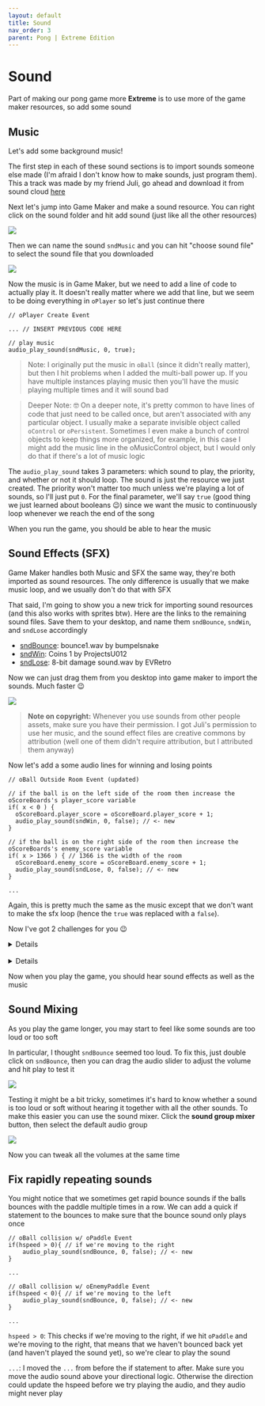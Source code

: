 ```yaml
---
layout: default
title: Sound
nav_order: 3
parent: Pong | Extreme Edition
---
```


# Sound

Part of making our pong game more **Extreme** is to use more of the game maker resources, so add some sound

## Music

Let's add some background music!

The first step in each of these sound sections is to import sounds someone else made (I'm afraid I don't know how to make sounds, just program them). This a track was made by my friend Juli, go ahead and download it from sound cloud [here](https://soundcloud.com/yuli_indigo/trajectory-final/s-jJfy8btQWFa?si=507ba3c01d0a4730976541c82cc1e9d7&utm_source=clipboard&utm_medium=text&utm_campaign=social_sharing)

Next let's jump into Game Maker and make a sound resource. You can right click on the sound folder and hit add sound (just like all the other resources)

![](../../images/pong/create_sound.gif)

Then we can name the sound ``sndMusic`` and you can hit "choose sound file" to select the sound file that you downloaded

![](../../images/pong/name_sound.png)

Now the music is in Game Maker, but we need to add a line of code to actually play it. It doesn't really matter where we add that line, but we seem to be doing everything in ``oPlayer`` so let's just continue there

```
// oPlayer Create Event

... // INSERT PREVIOUS CODE HERE

// play music
audio_play_sound(sndMusic, 0, true);
```

> Note: I originally put the music in ``oBall`` (since it didn't really matter), but then I hit problems when I added the multi-ball power up. If you have multiple instances playing music then you'll have the music playing multiple times and it will sound bad

> Deeper Note: 🤓 On a deeper note, it's pretty common to have lines of code that just need to be called once, but aren't associated with any particular object. I usually make a separate invisible object called ``oControl`` or ``oPersistent``. Sometimes I even make a bunch of control objects to keep things more organized, for example, in this case I might add the music line in the oMusicControl object, but I would only do that if there's a lot of music logic

The ``audio_play_sound`` takes 3 parameters: which sound to play, the priority, and whether or not it should loop. The sound is just the resource we just created. The priority won't matter too much unless we're playing a lot of sounds, so I'll just put ``0``. For the final parameter, we'll say ``true`` (good thing we just learned about booleans 😉) since we want the music to continuously loop whenever we reach the end of the song

When you run the game, you should be able to hear the music

## Sound Effects (SFX)

Game Maker handles both Music and SFX the same way, they're both imported as sound resources. The only difference is usually that we make music loop, and we usually don't do that with SFX

That said, I'm going to show you a new trick for importing sound resources (and this also works with sprites btw). Here are the links to the remaining sound files. Save them to your desktop, and name them ``sndBounce``, ``sndWin``, and ``sndLose`` accordingly

- [sndBounce](https://freesound.org/people/bumpelsnake/sounds/456563/): bounce1.wav by  bumpelsnake
- [sndWin](https://freesound.org/people/ProjectsU012/sounds/341695/): Coins 1 by ProjectsU012
- [sndLose](https://freesound.org/people/EVRetro/sounds/501104/): 8-bit damage sound.wav by EVRetro

Now we can just drag them from you desktop into game maker to import the sounds. Much faster 😉

![](../../images/pong/import_sfx.gif)

> **Note on copyright:** Whenever you use sounds from other people assets, make sure you have their permission. I got Juli's permission to use her music, and the sound effect files are creative commons by attribution (well one of them didn't require attribution, but I attributed them anyway)

Now let's add a some audio lines for winning and losing points

```
// oBall Outside Room Event (updated)

// if the ball is on the left side of the room then increase the oScoreBoards's player_score variable
if( x < 0 ) {
  oScoreBoard.player_score = oScoreBoard.player_score + 1;
  audio_play_sound(sndWin, 0, false); // <- new
}

// if the ball is on the right side of the room then increase the oScoreBoards's enemy_score variable
if( x > 1366 ) { // 1366 is the width of the room
  oScoreBoard.enemy_score = oScoreBoard.enemy_score + 1;
  audio_play_sound(sndLose, 0, false); // <- new
}

...
```

Again, this is pretty much the same as the music except that we don't want to make the sfx loop (hence the ``true`` was replaced with a ``false``).

Now I've got 2 challenges for you 😉

<details data-summary="Can you update the score logic to use the += syntax?" markdown="1">

May as well make some improvements while we're here, right? Here's the updated version using the shortened ``+=`` syntax

```
// oBall Outside Room Event

// if the ball is on the left side of the room then increase the oScoreBoards's player_score variable
if( x < 0 ) {
  oScoreBoard.player_score += 1;
  audio_play_sound(sndWin, 0, false); // <- new
}

// if the ball is on the right side of the room then increase the oScoreBoards's enemy_score variable
if( x > 1366 ) { // 1366 is the width of the room
  oScoreBoard.enemy_score += 1;
  audio_play_sound(sndLose, 0, false); // <- new
}

...
```

</details>

<br>

<details data-summary="Can you figure out how to add the bounce sound?" markdown="1">

It's just once line of code, but we're bouncing with a lot of things so we need to tag it onto a lot of events

```
// oBall collision w/ oWall Event  
...
audio_play_sound(sndBounce, 0, false);

// oBall collision w/ oPaddle Event
...
audio_play_sound(sndBounce, 0, false);

// oBall collision w/ oEnemyPaddle Event
...
audio_play_sound(sndBounce, 0, false);
```
</details>

Now when you play the game, you should hear sound effects as well as the music

## Sound Mixing

As you play the game longer, you may start to feel like some sounds are too loud or too soft

In particular, I thought ``sndBounce`` seemed too loud. To fix this, just double click on ``sndBounce``, then you can drag the audio slider to adjust the volume and hit play to test it

![](../../images/pong/tweak_audio_volume.gif)

Testing it might be a bit tricky, sometimes it's hard to know whether a sound is too loud or soft without hearing it together with all the other sounds. To make this easier you can use the sound mixer. Click the **sound group mixer** button, then select the default audio group

![](../../images/pong/sound_mixer.gif)

Now you can tweak all the volumes at the same time

## Fix rapidly repeating sounds

You might notice that we sometimes get rapid bounce sounds if the balls bounces with the paddle multiple times in a row. We can add a quick if statement to the bounces to make sure that the bounce sound only plays once

```
// oBall collision w/ oPaddle Event
if(hspeed > 0){ // if we're moving to the right
    audio_play_sound(sndBounce, 0, false); // <- new
}

...

// oBall collision w/ oEnemyPaddle Event
if(hspeed < 0){ // if we're moving to the left
    audio_play_sound(sndBounce, 0, false); // <- new
}

...
```

``hspeed > 0``: This checks if we're moving to the right, if we hit ``oPaddle`` and we're moving to the right, that means that we haven't bounced back yet (and haven't played the sound yet), so we're clear to play the sound

``...``: I moved the ``...`` from before the if statement to after. Make sure you move the audio sound above your directional logic. Otherwise the direction could update the hspeed before we try playing the audio, and they audio might never play
